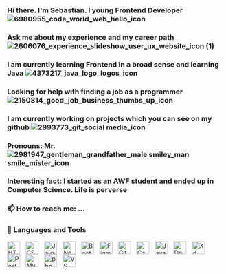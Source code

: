 ### Hi there. I'm Sebastian. I young Frontend Developer ![6980955_code_world_web_hello_icon](https://github.com/SebastianK2000/SebastianK2000/assets/127401994/3bb5a79c-7953-4483-9f99-813935b9b9c4)

### Ask me about my experience and my career path ![2606076_experience_slideshow_user_ux_website_icon (1)](https://github.com/SebastianK2000/SebastianK2000/assets/127401994/d41bab3c-e68a-47ea-a441-761f379ffede)
### I am currently learning Frontend in a broad sense and learning Java ![4373217_java_logo_logos_icon](https://github.com/SebastianK2000/SebastianK2000/assets/127401994/966ed175-2464-42bd-bdbf-da5ab438616b)
### Looking for help with finding a job as a programmer ![2150814_good_job_business_thumbs_up_icon](https://github.com/SebastianK2000/SebastianK2000/assets/127401994/8b1ef71d-1b45-4e2b-82ed-34e328e75d19)
### I am currently working on projects which you can see on my github ![2993773_git_social media_icon](https://github.com/SebastianK2000/SebastianK2000/assets/127401994/d0bd19b2-ce36-45bf-99d7-c1b7f8b462c4)
### Pronouns: Mr. ![2981947_gentleman_grandfather_male smiley_man smile_mister_icon](https://github.com/SebastianK2000/SebastianK2000/assets/127401994/e024897e-18bd-484a-9afa-dca4e81d62a6)
### Interesting fact: I started as an AWF student and ended up in Computer Science. Life is perverse
### 📫 How to reach me: ...


### 🧰 Languages and Tools

<img align="left" alt="HTML" width="30px" style="padding-right:10px;" src="https://cdn.jsdelivr.net/gh/devicons/devicon/icons/html5/html5-plain.svg" />
<img align="left" alt="CSS" width="30px" style="padding-right:10px;" src="https://cdn.jsdelivr.net/gh/devicons/devicon/icons/css3/css3-plain.svg" />
<img align="left" alt="JavaScript" width="30px" style="padding-right:10px;" src="https://cdn.jsdelivr.net/gh/devicons/devicon/icons/javascript/javascript-plain.svg" />
<img align="left" alt="Node" width="30px" style="padding-right:10px;" src="https://cdn.jsdelivr.net/gh/devicons/devicon/icons/nodejs/nodejs-original-wordmark.svg" />
<img align="left" alt="Bootstrap" width="30px" style="padding-right:10px;" src="https://cdn.jsdelivr.net/gh/devicons/devicon/icons/bootstrap/bootstrap-original.svg"/>
<img align="left" alt="Figma" width="30px" style="padding-right:10px;" src="https://cdn.jsdelivr.net/gh/devicons/devicon/icons/figma/figma-original.svg"/>
<img align="left" alt="Git" width="30px" style="padding-right:10px;" src="https://cdn.jsdelivr.net/gh/devicons/devicon/icons/git/git-original.svg" />
<img align="left" alt="C++" width="30px" style="padding-right:10px;" src="https://cdn.jsdelivr.net/gh/devicons/devicon/icons/cplusplus/cplusplus-line.svg" />
<img align="left" alt="Java" width="30px" style="padding-right:10px;" src="https://cdn.jsdelivr.net/gh/devicons/devicon/icons/java/java-original.svg"/>
<img align="left" alt="Docker" width="30px" style="padding-right:10px;" src="https://cdn.jsdelivr.net/gh/devicons/devicon/icons/docker/docker-original-wordmark.svg"/>
<img align="left" alt="Xd" width="30px" style="padding-right:10px;" src="https://cdn.jsdelivr.net/gh/devicons/devicon/icons/xd/xd-plain.svg"/>
<img align="left" alt="PostgreSQL" width="30px" style="padding-right:10px;" src="https://cdn.jsdelivr.net/gh/devicons/devicon/icons/postgresql/postgresql-original-wordmark.svg" />
<img align="left" alt="MySQL" width="30px" style="padding-right:10px;" src="https://cdn.jsdelivr.net/gh/devicons/devicon/icons/mysql/mysql-original-wordmark.svg"/>
<img align="left" alt="php" width="30px" style="padding-right:10px;" src="https://cdn.jsdelivr.net/gh/devicons/devicon/icons/php/php-original.svg"/>
<img align="left" alt="VS code" width="30px" style="padding-right:10px;" src="https://cdn.jsdelivr.net/gh/devicons/devicon/icons/vscode/vscode-original-wordmark.svg"/>
<br />


